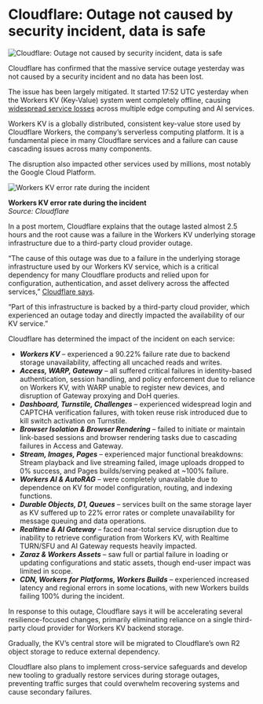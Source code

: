 # Cloudflare: Outage not caused by security incident, data is safe

![Cloudflare: Outage not caused by security incident, data is safe](https://www.bleepstatic.com/content/hl-images/2023/11/02/cloudflare.jpg)

Cloudflare has confirmed that the massive service outage yesterday was not caused by a security incident and no data has been lost.

The issue has been largely mitigated. It started 17:52 UTC yesterday when the Workers KV (Key-Value) system went completely offline, causing [widespread service losses](https://www.bleepingcomputer.com/news/technology/google-cloud-and-cloudflare-hit-by-widespread-service-outages/) across multiple edge computing and AI services.

Workers KV is a globally distributed, consistent key-value store used by Cloudflare Workers, the company’s serverless computing platform. It is a fundamental piece in many Cloudflare services and a failure can cause cascading issues across many components.

The disruption also impacted other services used by millions, most notably the Google Cloud Platform.

![Workers KV error rate during the incident](https://www.bleepstatic.com/images/news/u/1220909/2025/June/error-rates.png)

**Workers KV error rate during the incident**  
_Source: Cloudflare_

In a post mortem, Cloudflare explains that the outage lasted almost 2.5 hours and the root cause was a failure in the Workers KV underlying storage infrastructure due to a third-party cloud provider outage.

“The cause of this outage was due to a failure in the underlying storage infrastructure used by our Workers KV service, which is a critical dependency for many Cloudflare products and relied upon for configuration, authentication, and asset delivery across the affected services,” [Cloudflare](https://blog.cloudflare.com/cloudflare-service-outage-june-12-2025/)[ says](http://blog.cloudflare.com/cloudflare-service-outage-june-12-2025/).

“Part of this infrastructure is backed by a third-party cloud provider, which experienced an outage today and directly impacted the availability of our KV service.”

Cloudflare has determined the impact of the incident on each service:

* _**Workers KV**_ – experienced a 90.22% failure rate due to backend storage unavailability, affecting all uncached reads and writes.
* _**Access, WARP, Gateway**_ – all suffered critical failures in identity-based authentication, session handling, and policy enforcement due to reliance on Workers KV, with WARP unable to register new devices, and disruption of Gateway proxying and DoH queries.
* **_Dashboard, Turnstile, Challenges_** – experienced widespread login and CAPTCHA verification failures, with token reuse risk introduced due to kill switch activation on Turnstile.
* _**Browser Isolation & Browser Rendering**_ – failed to initiate or maintain link-based sessions and browser rendering tasks due to cascading failures in Access and Gateway.
* **_Stream, Images, Pages_** – experienced major functional breakdowns: Stream playback and live streaming failed, image uploads dropped to 0% success, and Pages builds/serving peaked at \~100% failure.
* _**Workers AI & AutoRAG**_ – were completely unavailable due to dependence on KV for model configuration, routing, and indexing functions.
* _**Durable Objects, D1, Queues**_ – services built on the same storage layer as KV suffered up to 22% error rates or complete unavailability for message queuing and data operations.
* **_Realtime & AI Gateway_** – faced near-total service disruption due to inability to retrieve configuration from Workers KV, with Realtime TURN/SFU and AI Gateway requests heavily impacted.
* **_Zaraz & Workers Assets_** – saw full or partial failure in loading or updating configurations and static assets, though end-user impact was limited in scope.
* _**CDN, Workers for Platforms, Workers Builds**_ – experienced increased latency and regional errors in some locations, with new Workers builds failing 100% during the incident.

In response to this outage, Cloudflare says it will be accelerating several resilience-focused changes, primarily eliminating reliance on a single third-party cloud provider for Workers KV backend storage.

Gradually, the KV’s central store will be migrated to Cloudflare’s own R2 object storage to reduce external dependency.

Cloudflare also plans to implement cross-service safeguards and develop new tooling to gradually restore services during storage outages, preventing traffic surges that could overwhelm recovering systems and cause secondary failures.
